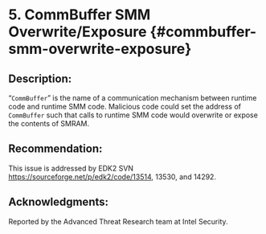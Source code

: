 # 5. CommBuffer SMM Overwrite/Exposure {#commbuffer-smm-overwrite-exposure}


## Description:


“```CommBuffer```” is the name of a communication mechanism between runtime code and runtime SMM code. Malicious code could set the address of ```CommBuffer``` such that calls to runtime SMM code would overwrite or expose the contents of SMRAM.


## Recommendation:


This issue is addressed by EDK2 SVN https://sourceforge.net/p/edk2/code/13514, 13530, and 14292.


## Acknowledgments:


Reported by the Advanced Threat Research team at Intel Security.
